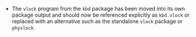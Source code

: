 - The `vlock` program from the `kbd` package has been moved into its own package output and should now be referenced explicitly as `kbd.vlock` or replaced with an alternative such as the standalone `vlock` package or `physlock`.